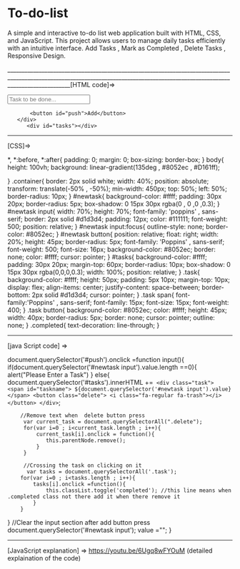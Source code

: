 # To-do-list
A simple and interactive to-do list web application built with HTML, CSS, and JavaScript. This project allows users to manage daily tasks efficiently with an intuitive interface. Add Tasks , Mark as Completed , Delete Tasks ,  Responsive Design.

__________________________________________________________________________________________________________________________________________________________________________________[HTML code]=>

<!DOCTYPE html>
<html lang="en">
<head>
    <meta charset="UTF-8">
    <meta name="viewport" content="width=device-width, initial-scale=1.0">
    <title>To-Do-List</title>
    <link rel="stylesheet" href="style.css">
    <link rel="stylesheet" href="https://cdnjs.cloudflare.com/ajax/libs/font-awesome/6.4.0/css/all.min.css"> <!--this works before inside head only. cant be put inside thte innerHTML as it will be ignored by the browser now the i element delete icon code will
                                                                                                                 be used in the innerHTML as it wouldnt have worked if this link would had not been written-->
</head>
<body>
<div class="container">
       <div id="newtask">
          <input type="text" placeholder="Task to be done...">
           
           <button id="push">Add</button>
       </div>
          <div id="tasks"></div>
</div>

_______________________________________________________________________________________________________________________________________________________________________________
[CSS]=>

*,
*:before,
*:after{
    padding: 0;
    margin: 0;
    box-sizing: border-box;
}
body{
    height: 100vh;
    background: linear-gradient(135deg , #8052ec , #D161ff);

}
.container{
    border: 2px solid white;
    width: 40%;
    position: absolute;
    transform: translate(-50% , -50%);
    min-width: 450px;
    top: 50%;
    left: 50%;
    border-radius: 10px;
}
#newtask{
    background-color: #ffff;
    padding: 30px 20px;
    border-radius: 5px;
    box-shadow: 0 15px 30px rgba(0 , 0 ,0 ,0.3);
}
#newtask input{
    width: 70%;
    height: 70%;
    font-family: 'poppins' , sans-serif;
    border: 2px solid #d1d3d4;
    padding: 12px;
    color: #111111;
    font-weight: 500;
    position: relative;
}
#newtask input:focus{
    outline-style: none;
    border-color: #8052ec;
}
#newtask button{
    position: relative;
    float: right;
    width: 20%;
    height: 45px;
    border-radius: 5px;
    font-family: 'Poppins' , sans-serif;
    font-weight: 500;
    font-size: 16px;
    background-color: #8052ec;
    border: none;
    color: #ffff;
    cursor: pointer;
}
#tasks{
    background-color: #ffff;
    padding: 30px 20px;
    margin-top: 60px;
    border-radius: 10px;
    box-shadow: 0 15px 30px rgba(0,0,0,0.3);
    width: 100%;
    position: relative;
}
.task{
    background-color: #ffff;
    height: 50px;
    padding: 5px 10px;
    margin-top: 10px;
    display: flex;
    align-items: center;
    justify-content: space-between;
    border-bottom: 2px solid #d1d3d4;
    cursor: pointer;
}
.task span{
    font-family:'Poppins' , sans-serif;
    font-family: 15px;
    font-size: 15px;
    font-weight: 400;
}
.task button{
    background-color: #8052ec;
    color: #ffff;
    height: 45px;
    width: 40px;
    border-radius: 5px;
    border: none;
    cursor: pointer;
    outline: none;
}
.completed{
    text-decoration: line-through;
}

______________________________________________________________________________________________________________________________________________________________________________
[java Script code] =>

document.querySelector('#push').onclick =function input(){
     if(document.querySelector('#newtask input').value.length ==0){
        alert("Please Enter a Task")
     }
     else{
        document.querySelector('#tasks').innerHTML +=`
         <div class="task">
         <span id="taskname">
            ${document.querySelector('#newtask input').value}
         </span>
          <button class="delete">
             <i class="fa-regular fa-trash"></i>
          </button>
         </div>`;
        

        //Remove text when  delete button press
         var current_task = document.querySelectorAll(".delete");
         for(var i=0 ; i<current_task.length ; i++){
             current_task[i].onclick = function(){
                this.parentNode.remove();
             }
         }
         
         //Crossing the task on clicking on it
          var tasks = document.querySelectorAll('.task');
        for(var i=0 ; i<tasks.length ; i++){
            tasks[i].onclick =function(){
                this.classList.toggle('completed'); //this line means when .completed class not there add it when there remove it
            }
        }
        
       
}
  //Clear the input section after add button press
 document.querySelector('#newtask input');
        value ="";
}



______________________________________________________________________________________________________________________________
[JavaScript explanation] => https://youtu.be/6Ugq8wFYOuM       (detailed explaination of the code)
